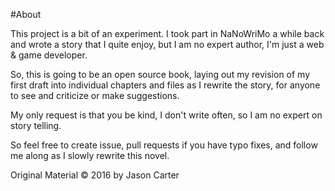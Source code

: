 #About

This project is a bit of an experiment.  I took part in NaNoWriMo a while back and wrote a story that I quite enjoy, but I am no expert author, I'm just a web & game developer.

So, this is going to be an open source book, laying out my revision of my first draft into individual chapters and files as I rewrite the story, for anyone to see and criticize or make suggestions.

My only request is that you be kind, I don't write often, so I am no expert on story telling.

So feel free to create issue, pull requests if you have typo fixes, and follow me along as I slowly rewrite this novel.

Original Material © 2016 by Jason Carter